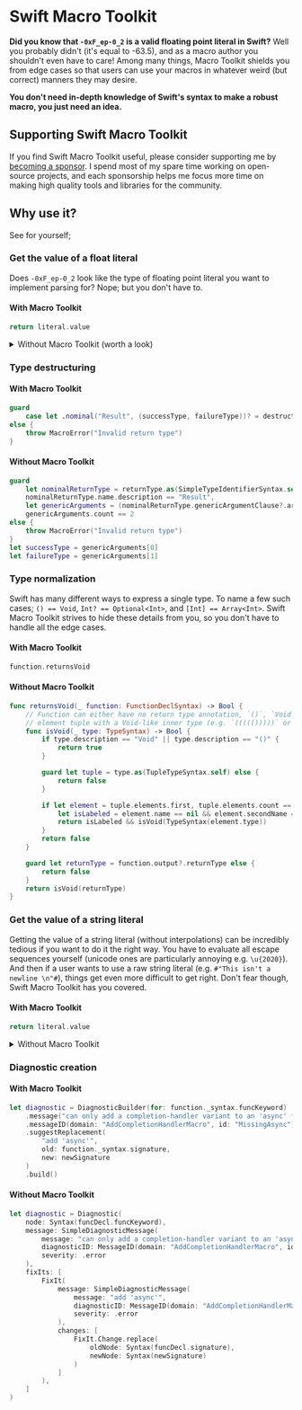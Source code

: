 # Swift Macro Toolkit

**Did you know that `-0xF_ep-0_2` is a valid floating point literal in Swift?** Well you probably didn't
(it's equal to -63.5), and as a macro author you shouldn't even have to care! Among many things, Macro
Toolkit shields you from edge cases so that users can use your macros in whatever weird (but correct)
manners they may desire.

**You don't need in-depth knowledge of Swift's syntax to make a robust macro, you just need an idea.**

## Supporting Swift Macro Toolkit

If you find Swift Macro Toolkit useful, please consider supporting me by
[becoming a sponsor](https://github.com/sponsors/stackotter). I spend most of my spare time
working on open-source projects, and each sponsorship helps me focus more time on making
high quality tools and libraries for the community. 

## Why use it?

See for yourself;

### Get the value of a float literal

Does `-0xF_ep-0_2` look like the type of floating point literal you want to implement parsing for?
Nope; but you don't have to.

#### With Macro Toolkit

```swift
return literal.value
```

<details>
  <summary>Without Macro Toolkit (worth a look)</summary>

  ```swift
  let string = _syntax.floatingDigits.text

  let isHexadecimal: Bool
  let stringWithoutPrefix: String
  switch string.prefix(2) {
      case "0x":
          isHexadecimal = true
          stringWithoutPrefix = String(string.dropFirst(2))
      default:
          isHexadecimal = false
          stringWithoutPrefix = string
  }

  let exponentSeparator: Character = isHexadecimal ? "p" : "e"
  let parts = stringWithoutPrefix.lowercased().split(separator: exponentSeparator)
  guard parts.count <= 2 else {
      fatalError("Float literal cannot contain more than one exponent separator")
  }

  let exponentValue: Int
  if parts.count == 2 {
      // The exponent part is always decimal
      let exponentPart = parts[1]
      let exponentPartWithoutUnderscores = exponentPart.replacingOccurrences(of: "_", with: "")
      guard
          exponentPart.first != "_",
          !exponentPart.starts(with: "-_"),
          let exponent = Int(exponentPartWithoutUnderscores)
      else {
          fatalError("Float literal has invalid exponent part: \(string)")
      }
      exponentValue = exponent
  } else {
      exponentValue = 0
  }

  let partsBeforeExponent = parts[0].split(separator: ".")
  guard partsBeforeExponent.count <= 2 else {
      fatalError("Float literal cannot contain more than one decimal point: \(string)")
  }

  // The integer part can contain underscores anywhere except for the first character (which must be a digit).
  let radix = isHexadecimal ? 16 : 10
  let integerPart = partsBeforeExponent[0]
  let integerPartWithoutUnderscores = integerPart.replacingOccurrences(of: "_", with: "")
  guard
      integerPart.first != "_",
      let integerPartValue = Int(integerPartWithoutUnderscores, radix: radix).map(Double.init)
  else {
      fatalError("Float literal has invalid integer part: \(string)")
  }

  let fractionalPartValue: Double
  if partsBeforeExponent.count == 2 {
      // The fractional part can contain underscores anywhere except for the first character (which must be a digit).
      let fractionalPart = partsBeforeExponent[1]
      let fractionalPartWithoutUnderscores = fractionalPart.replacingOccurrences(of: "_", with: "")
      guard
          fractionalPart.first != "_",
          let fractionalPartDigitsValue = Int(fractionalPartWithoutUnderscores, radix: radix)
      else {
          fatalError("Float literal has invalid fractional part: \(string)")
      }

      fractionalPartValue = Double(fractionalPartDigitsValue) / pow(Double(radix), Double(fractionalPart.count - 1))
  } else {
      fractionalPartValue = 0
  }

  let base: Double = isHexadecimal ? 2 : 10
  let multiplier = pow(base, Double(exponentValue))
  let sign: Double = _negationSyntax == nil ? 1 : -1

  return (integerPartValue + fractionalPartValue) * multiplier * sign
  ```
</details>

### Type destructuring

#### With Macro Toolkit

```swift
guard
    case let .nominal("Result", (successType, failureType))? = destructure(returnType)
else {
    throw MacroError("Invalid return type")
}
```

#### Without Macro Toolkit

```swift
guard
    let nominalReturnType = returnType.as(SimpleTypeIdentifierSyntax.self),
    nominalReturnType.name.description == "Result",
    let genericArguments = (nominalReturnType.genericArgumentClause?.arguments).map(Array.init),
    genericArguments.count == 2
else {
    throw MacroError("Invalid return type")
}
let successType = genericArguments[0]
let failureType = genericArguments[1]
```

### Type normalization

Swift has many different ways to express a single type. To name a few such cases; `() == Void`,
`Int? == Optional<Int>`, and `[Int] == Array<Int>`. Swift Macro Toolkit strives to hide these details
from you, so you don't have to handle all the edge cases.

#### With Macro Toolkit

```swift
function.returnsVoid
```

#### Without Macro Toolkit

```swift
func returnsVoid(_ function: FunctionDeclSyntax) -> Bool {
    // Function can either have no return type annotation, `()`, `Void`, or a nested single
    // element tuple with a Void-like inner type (e.g. `((((()))))` or `(((((Void)))))`)
    func isVoid(_ type: TypeSyntax) -> Bool {
        if type.description == "Void" || type.description == "()" {
            return true
        }

        guard let tuple = type.as(TupleTypeSyntax.self) else {
            return false
        }

        if let element = tuple.elements.first, tuple.elements.count == 1 {
            let isLabeled = element.name == nil && element.secondName == nil
            return isLabeled && isVoid(TypeSyntax(element.type))
        }
        return false
    }

    guard let returnType = function.output?.returnType else {
        return false
    }
    return isVoid(returnType)
}
```

### Get the value of a string literal

Getting the value of a string literal (without interpolations) can be incredibly
tedious if you want to do it the right way. You have to evaluate all escape sequences
yourself (unicode ones are particularly annoying e.g. `\u{2020}`). And then if a user
wants to use a raw string literal (e.g. `#"This isn't a newline \n"#`), things get even
more difficult to get right. Don't fear though, Swift Macro Toolkit has you covered.

#### With Macro Toolkit

```swift
return literal.value
```

<details>
  <summary>Without Macro Toolkit</summary>

  ```swift
  let segments = _syntax.segments.compactMap { (segment) -> String? in
      guard case let .stringSegment(segment) = segment else {
          return nil
      }
      return segment.content.text
  }
  guard segments.count == _syntax.segments.count else {
      return nil
  }

  let map: [Character: Character] = [
      "\\": "\\",
      "n": "\n",
      "r": "\r",
      "t": "\t",
      "0": "\0",
      "\"": "\"",
      "'": "'"
  ]
  let hexadecimalCharacters = "0123456789abcdefABCDEF"

  // The length of the `\###...` sequence that starts an escape sequence (zero hashes if not a raw string)
  let escapeSequenceDelimiterLength = (_syntax.openDelimiter?.text.count ?? 0) + 1
  // Evaluate backslash escape sequences within each segment before joining them together
  let transformedSegments = segments.map { segment in
      var characters: [Character] = []
      var inEscapeSequence = false
      var iterator = segment.makeIterator()
      var escapeSequenceDelimiterPosition = 0 // Tracks the current position in the delimiter if parsing one
      while let c = iterator.next() {
          if inEscapeSequence {
              if let replacement = map[c] {
                  characters.append(replacement)
              } else if c == "u" {
                  var count = 0
                  var digits: [Character] = []
                  var iteratorCopy = iterator

                  guard iterator.next() == "{" else {
                      fatalError("Expected '{' in unicode scalar escape sequence")
                  }

                  var foundClosingBrace = false
                  while let c = iterator.next() {
                      if c == "}" {
                          foundClosingBrace = true
                          break
                      }

                      guard hexadecimalCharacters.contains(c) else {
                          iterator = iteratorCopy
                          break
                      }
                      iteratorCopy = iterator

                      digits.append(c)
                      count += 1
                  }

                  guard foundClosingBrace else {
                      fatalError("Expected '}' in unicode scalar escape sequence")
                  }

                  if !(1...8).contains(count) {
                      fatalError("Invalid unicode character escape sequence (must be 1 to 8 digits)")
                  }

                  guard
                      let value = UInt32(digits.map(String.init).joined(separator: ""), radix: 16),
                      let scalar = Unicode.Scalar(value)
                  else {
                      fatalError("Invalid unicode scalar hexadecimal value literal")
                  }

                  characters.append(Character(scalar))
              }
              inEscapeSequence = false
          } else if c == "\\" && escapeSequenceDelimiterPosition == 0 {
              escapeSequenceDelimiterPosition += 1
          } else if !inEscapeSequence && c == "#" && escapeSequenceDelimiterPosition != 0 {
              escapeSequenceDelimiterPosition += 1
          } else {
              if escapeSequenceDelimiterPosition != 0 {
                  characters.append("\\")
                  for _ in 0..<(escapeSequenceDelimiterPosition - 1) {
                      characters.append("#")
                  }
                  escapeSequenceDelimiterPosition = 0
              }
              characters.append(c)
          }
          if escapeSequenceDelimiterPosition == escapeSequenceDelimiterLength {
              inEscapeSequence = true
              escapeSequenceDelimiterPosition = 0
          }
      }
      return characters.map(String.init).joined(separator: "")
  }

  return transformedSegments.joined(separator: "")
  ```
</details>

### Diagnostic creation

#### With Macro Toolkit

```swift
let diagnostic = DiagnosticBuilder(for: function._syntax.funcKeyword)
    .message("can only add a completion-handler variant to an 'async' function")
    .messageID(domain: "AddCompletionHandlerMacro", id: "MissingAsync")
    .suggestReplacement(
        "add 'async'",
        old: function._syntax.signature,
        new: newSignature
    )
    .build()
```

#### Without Macro Toolkit

```swift
let diagnostic = Diagnostic(
    node: Syntax(funcDecl.funcKeyword),
    message: SimpleDiagnosticMessage(
        message: "can only add a completion-handler variant to an 'async' function",
        diagnosticID: MessageID(domain: "AddCompletionHandlerMacro", id: "MissingAsync"),
        severity: .error
    ),
    fixIts: [
        FixIt(
            message: SimpleDiagnosticMessage(
                message: "add 'async'",
                diagnosticID: MessageID(domain: "AddCompletionHandlerMacro", id: "MissingAsync"),
                severity: .error
            ),
            changes: [
                FixIt.Change.replace(
                    oldNode: Syntax(funcDecl.signature),
                    newNode: Syntax(newSignature)
                )
            ]
        ),
    ]
)
```
